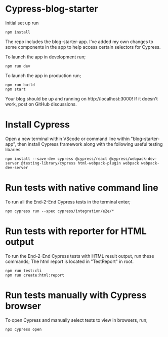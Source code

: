 # Cypress-blog-starter

Initial set up run

```
npm install
```

The repo includes the blog-starter-app. I've added my own changes to some components in the app to help access certain selectors for Cypress.

To launch the app in development run;

```
npm run dev
```

To launch the app in production run;

```
npm run build
npm start
```


Your blog should be up and running on http://localhost:3000! If it doesn't work, post on GitHub discussions.

# Install Cypress

Open a new terminal within VScode or command line within "blog-starter-app", then install Cypress framework along with the following useful testing libaries

```
npm install --save-dev cypress @cypress/react @cypress/webpack-dev-server @testing-library/cypress html-webpack-plugin webpack webpack-dev-server
```

# Run tests with native command line

To run all the End-2-End Cypress tests in the terminal enter;

```
npx cypress run --spec cypress/integration/e2e/*
```

# Run tests with reporter for HTML output

To run the End-2-End Cypress tests with HTML result output, run these commands;
The html report is located in "TestReport" in root.

```
npm run test:cli
npm run create:html:report
```

# Run tests manually with Cypress browser 

To open Cypress and manually select tests to view in browsers, run;

```
npx cypress open
```